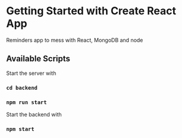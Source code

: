 # Getting Started with Create React App

Reminders app to mess with React, MongoDB and node

## Available Scripts

Start the server with

### `cd backend`
### `npm run start`


Start the backend with
### `npm start`


